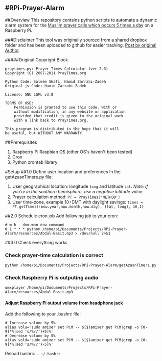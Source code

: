 #RPi-Prayer-Alarm
-
##Overview
This repository contains python scripts to automate a dynamic alarm system for the [Muslim prayer calls which occurs 5 times a day](https://en.wikipedia.org/wiki/Salah) on a Raspberry Pi.

###Disclaimer
This tool was originally sourced from a shared dropbox folder and has been uploaded to github for easier tracking. [Post by original Author](http://randomconsultant.blogspot.co.uk/2013/07/turn-your-raspberry-pi-into-azaanprayer.html).

#####Original Copyright Block
```
praytimes.py: Prayer Times Calculator (ver 2.3)
Copyright (C) 2007-2011 PrayTimes.org

Python Code: Saleem Shafi, Hamid Zarrabi-Zadeh
Original js Code: Hamid Zarrabi-Zadeh

License: GNU LGPL v3.0

TERMS OF USE:
	Permission is granted to use this code, with or
	without modification, in any website or application
	provided that credit is given to the original work
	with a link back to PrayTimes.org.

This program is distributed in the hope that it will
be useful, but WITHOUT ANY WARRANTY.
```

##Prerequisites
1. Raspberry Pi Raspbian OS (other OS's haven't been tested)
2. Cron
2. Python crontab library

#Setup
##1.0 Define user location and preferences
In the getAzaanTimers.py file:

1. User geographical location: longitude `long` and latitude `lat`. *Note: if you're in the southern hemisphere, use a negative latitude value.*
2. Prayer calculation method: `PT = PrayTimes('METHOD') `
3. User time-zone, example 10+DMT with daylight savings: `times = PT.getTimes((now.year,now.month,now.day), (lat, long), 10,1) `

##2.0 Schedule cron job
Add following job to your cron:

```
# m h	dom mon dow command
0 1 * * * python /home/pi/Documents/Projects/RPi-Prayer-Alarm/resources/Abdul-Basit.mp3 > /dev/null 2>&1
```

##3.0 Check everything works

### Check prayer-time calculation is correct

`python /home/pi/Documents/Projects/RPi-Prayer-Alarm/getAzaanTimers.py`

### Check Raspberry Pi is outputing audio
`omxplayer /home/pi/Documents/Projects/RPi-Prayer-Alarm/resources/Abdul-Basit.mp3`

#### Adjust Raspberry Pi output volume from headphone jack

Add the following to your .bashrc file:

```
# Increase volume by 5%
alias volu='sudo amixer set PCM -- $[$(amixer get PCM|grep -o [0-9]*%|sed 's/%//')+5]%'
# Decrease volume by 5%
alias vold='sudo amixer set PCM -- $[$(amixer get PCM|grep -o [0-9]*%|sed 's/%//')-5]%'
```

Reload bashrc: `. ~/.bashrc`